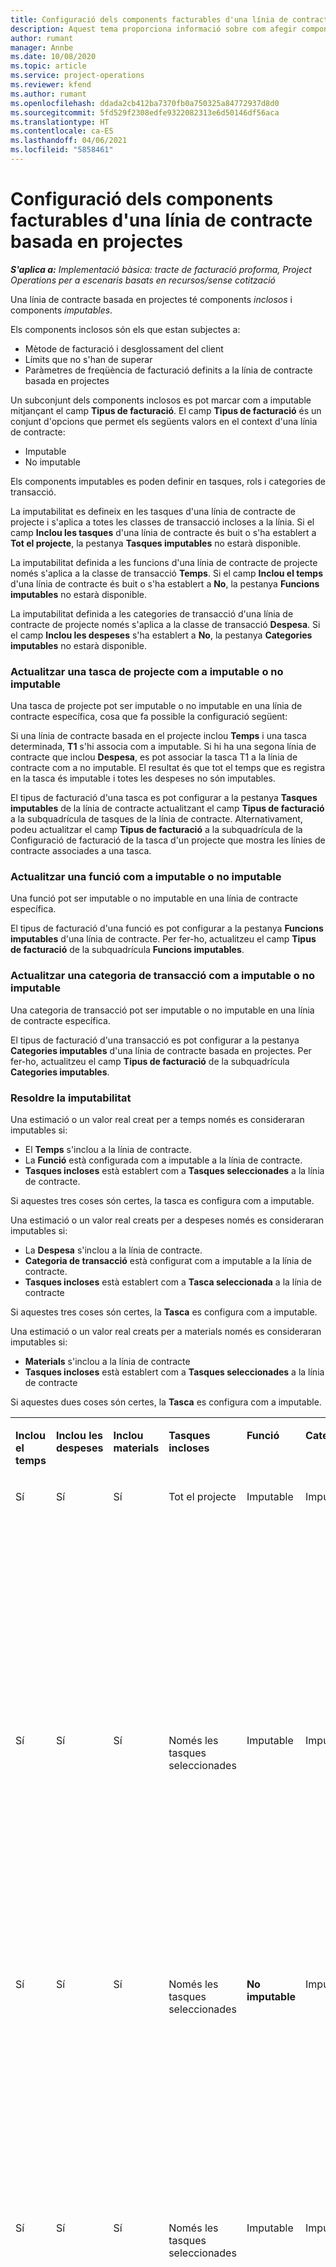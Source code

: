```yaml
---
title: Configuració dels components facturables d'una línia de contracte basada en projectes
description: Aquest tema proporciona informació sobre com afegir components imputables a les línies de contracte al Project Operations.
author: rumant
manager: Annbe
ms.date: 10/08/2020
ms.topic: article
ms.service: project-operations
ms.reviewer: kfend
ms.author: rumant
ms.openlocfilehash: ddada2cb412ba7370fb0a750325a84772937d8d0
ms.sourcegitcommit: 5fd529f2308edfe9322082313e6d50146df56aca
ms.translationtype: HT
ms.contentlocale: ca-ES
ms.lasthandoff: 04/06/2021
ms.locfileid: "5858461"
---
```

# <a name="configure-chargeable-components-of-a-project-based-contract-line"></a>Configuració dels components facturables d'una línia de contracte basada en projectes

_**S'aplica a:** Implementació bàsica: tracte de facturació proforma, Project Operations per a escenaris basats en recursos/sense cotització_

Una línia de contracte basada en projectes té components *inclosos* i components *imputables*.

Els components inclosos són els que estan subjectes a:

  - Mètode de facturació i desglossament del client
  - Límits que no s'han de superar 
  - Paràmetres de freqüència de facturació definits a la línia de contracte basada en projectes

Un subconjunt dels components inclosos es pot marcar com a imputable mitjançant el camp **Tipus de facturació**. El camp **Tipus de facturació** és un conjunt d'opcions que permet els següents valors en el context d'una línia de contracte:

  - Imputable
  - No imputable

Els components imputables es poden definir en tasques, rols i categories de transacció.

La imputabilitat es defineix en les tasques d'una línia de contracte de projecte i s'aplica a totes les classes de transacció incloses a la línia. Si el camp **Inclou les tasques** d'una línia de contracte és buit o s'ha establert a **Tot el projecte**, la pestanya **Tasques imputables** no estarà disponible.

La imputabilitat definida a les funcions d'una línia de contracte de projecte només s'aplica a la classe de transacció **Temps**. Si el camp **Inclou el temps** d'una línia de contracte és buit o s'ha establert a **No**, la pestanya **Funcions imputables** no estarà disponible.

La imputabilitat definida a les categories de transacció d'una línia de contracte de projecte només s'aplica a la classe de transacció **Despesa**. Si el camp **Inclou les despeses** s'ha establert a **No**, la pestanya **Categories imputables** no estarà disponible.

### <a name="update-a-project-task-as-chargeable-or-non-chargeable"></a>Actualitzar una tasca de projecte com a imputable o no imputable

Una tasca de projecte pot ser imputable o no imputable en una línia de contracte específica, cosa que fa possible la configuració següent:

Si una línia de contracte basada en el projecte inclou **Temps** i una tasca determinada, **T1** s'hi associa com a imputable. Si hi ha una segona línia de contracte que inclou **Despesa**, es pot associar la tasca T1 a la línia de contracte com a no imputable. El resultat és que tot el temps que es registra en la tasca és imputable i totes les despeses no són imputables.

El tipus de facturació d'una tasca es pot configurar a la pestanya **Tasques imputables** de la línia de contracte actualitzant el camp **Tipus de facturació** a la subquadrícula de tasques de la línia de contracte. Alternativament, podeu actualitzar el camp **Tipus de facturació** a la subquadrícula de la Configuració de facturació de la tasca d'un projecte que mostra les línies de contracte associades a una tasca.

### <a name="update-a-role-as-chargeable-or-non-chargeable"></a>Actualitzar una funció com a imputable o no imputable

Una funció pot ser imputable o no imputable en una línia de contracte específica.

El tipus de facturació d'una funció es pot configurar a la pestanya **Funcions imputables** d'una línia de contracte. Per fer-ho, actualitzeu el camp **Tipus de facturació** de la subquadrícula **Funcions imputables**.

### <a name="update-a-transaction-category-as-chargeable-or-non-chargeable"></a>Actualitzar una categoria de transacció com a imputable o no imputable

Una categoria de transacció pot ser imputable o no imputable en una línia de contracte específica.

El tipus de facturació d'una transacció es pot configurar a la pestanya **Categories imputables** d'una línia de contracte basada en projectes. Per fer-ho, actualitzeu el camp **Tipus de facturació** de la subquadrícula **Categories imputables**.

### <a name="resolve-chargeability"></a>Resoldre la imputabilitat

Una estimació o un valor real creat per a temps només es consideraran imputables si:

   - El **Temps** s'inclou a la línia de contracte.
   - La **Funció** està configurada com a imputable a la línia de contracte.
   - **Tasques incloses** està establert com a **Tasques seleccionades** a la línia de contracte.
 
 Si aquestes tres coses són certes, la tasca es configura com a imputable. 

Una estimació o un valor real creats per a despeses només es consideraran imputables si:

   - La **Despesa** s'inclou a la línia de contracte.
   - **Categoria de transacció** està configurat com a imputable a la línia de contracte.
   - **Tasques incloses** està establert com a **Tasca seleccionada** a la línia de contracte
  
 Si aquestes tres coses són certes, la **Tasca** es configura com a imputable. 

Una estimació o un valor real creats per a materials només es consideraran imputables si:

   - **Materials** s'inclou a la línia de contracte
   - **Tasques incloses** està establert com a **Tasques seleccionades** a la línia de contracte

Si aquestes dues coses són certes, la **Tasca** es configura com a imputable. 

<table border="0" cellspacing="0" cellpadding="0">
    <tbody>
        <tr>
            <td width="70" valign="top">
                <p>
                    <strong>Inclou el temps</strong>
                </p>
            </td>
            <td width="78" valign="top">
                <p>
                    <strong>Inclou les despeses</strong>
                    <strong></strong>
                </p>
            </td>
            <td width="63" valign="top">
                <p>
                    <strong>Inclou materials</strong>
                    <strong></strong>
                </p>
            </td>
            <td width="75" valign="top">
                <p>
                    <strong>Tasques incloses</strong>
                    <strong></strong>
                </p>
            </td>
            <td width="65" valign="top">
                <p>
                    <strong>Funció</strong>
                    <strong></strong>
                </p>
            </td>
            <td width="70" valign="top">
                <p>
                    <strong>Categoria</strong>
                    <strong></strong>
                </p>
            </td>
            <td width="65" valign="top">
                <p>
                    <strong>Tasca</strong>
                    <strong></strong>
                </p>
            </td>
            <td width="350" valign="top">
                <p>
                    <strong>Impacte de la imputabilitat</strong>
                </p>
            </td>
        </tr>
        <tr>
            <td width="70" valign="top">
                <p>
Sí </p>
            </td>
            <td width="78" valign="top">
                <p>
Sí </p>
            </td>
            <td width="63" valign="top">
                <p>
Sí </p>
            </td>
            <td width="75" valign="top">
                <p>
Tot el projecte </p>
            </td>
            <td width="65" valign="top">
                <p>
Imputable </p>
            </td>
            <td width="70" valign="top">
                <p>
Imputable </p>
            </td>
            <td width="65" valign="top">
                <p>
No es pot establir </p>
            </td>
            <td width="350" valign="top">
                <p>
Facturació en un valor real de temps: <strong>Imputable</strong>
                </p>
                <p>
Tipus de facturació en un valor real de despesa: <strong>Imputable</strong>
                </p>
                <p>
Tipus de facturació del material real: <strong>Imputable</strong>
                </p>
            </td>
        </tr>
        <tr>
            <td width="70" valign="top">
                <p>
Sí </p>
            </td>
            <td width="78" valign="top">
                <p>
Sí </p>
            </td>
            <td width="63" valign="top">
                <p>
Sí </p>
            </td>
            <td width="75" valign="top">
                <p>
Només les tasques seleccionades </p>
            </td>
            <td width="65" valign="top">
                <p>
Imputable </p>
            </td>
            <td width="70" valign="top">
                <p>
Imputable </p>
            </td>
            <td width="65" valign="top">
                <p>
Imputable </p>
            </td>
            <td width="350" valign="top">
                <p>
Facturació en un valor real de temps: <strong>Imputable</strong>
                </p>
                <p>
Tipus de facturació en un valor real de despesa: <strong>Imputable</strong>
                </p>
                <p>
Tipus de facturació del material real: <strong>Imputable</strong>
                </p>
            </td>
        </tr>
        <tr>
            <td width="70" valign="top">
                <p>
Sí </p>
            </td>
            <td width="78" valign="top">
                <p>
Sí </p>
            </td>
            <td width="63" valign="top">
                <p>
Sí </p>
            </td>
            <td width="75" valign="top">
                <p>
Només les tasques seleccionades </p>
            </td>
            <td width="65" valign="top">
                <p>
                    <strong>No imputable</strong>
                </p>
            </td>
            <td width="70" valign="top">
                <p>
Imputable </p>
            </td>
            <td width="65" valign="top">
                <p>
Imputable </p>
            </td>
            <td width="350" valign="top">
                <p>
Facturació en un valor real de temps: <strong>No imputable</strong>
                </p>
                <p>
Tipus de facturació en un valor real de despesa: Imputable </p>
                <p>
Tipus de facturació del material real: imputable </p>
            </td>
        </tr>
        <tr>
            <td width="70" valign="top">
                <p>
Sí </p>
            </td>
            <td width="78" valign="top">
                <p>
Sí </p>
            </td>
            <td width="63" valign="top">
                <p>
Sí </p>
            </td>
            <td width="75" valign="top">
                <p>
Només les tasques seleccionades </p>
            </td>
            <td width="65" valign="top">
                <p>
Imputable </p>
            </td>
            <td width="70" valign="top">
                <p>
Imputable </p>
            </td>
            <td width="65" valign="top">
                <p>
                    <strong>No imputable</strong>
                </p>
            </td>
            <td width="350" valign="top">
                <p>
Facturació en un valor real de temps: <strong>No imputable</strong>
                </p>
                <p>
Tipus de facturació en un valor real de despesa: <strong>No imputable</strong>
                </p>
                <p>
Tipus de facturació en un valor real de material: <strong>No imputable</strong>
                </p>
            </td>
        </tr>
        <tr>
            <td width="70" valign="top">
                <p>
Sí </p>
            </td>
            <td width="78" valign="top">
                <p>
Sí </p>
            </td>
            <td width="63" valign="top">
                <p>
Sí </p>
            </td>
            <td width="75" valign="top">
                <p>
Només les tasques seleccionades </p>
            </td>
            <td width="65" valign="top">
                <p>
                    <strong>No imputable</strong>
                </p>
            </td>
            <td width="70" valign="top">
                <p>
Imputable </p>
            </td>
            <td width="65" valign="top">
                <p>
                    <strong>No imputable</strong>
                </p>
            </td>
            <td width="350" valign="top">
                <p>
Facturació en un valor real de temps: <strong>No imputable</strong>
                </p>
                <p>
Tipus de facturació en un valor real de despesa: <strong>No imputable</strong>
                </p>
                <p>
Tipus de facturació en un valor real de material: <strong>No imputable</strong>
                </p>
            </td>
        </tr>
        <tr>
            <td width="70" valign="top">
                <p>
Sí </p>
            </td>
            <td width="78" valign="top">
                <p>
Sí </p>
            </td>
            <td width="63" valign="top">
                <p>
Sí </p>
            </td>
            <td width="75" valign="top">
                <p>
Només les tasques seleccionades </p>
            </td>
            <td width="65" valign="top">
                <p>
                    <strong>No imputable</strong>
                </p>
            </td>
            <td width="70" valign="top">
                <p>
                    <strong>No imputable</strong>
                </p>
            </td>
            <td width="65" valign="top">
                <p>
Imputable </p>
            </td>
            <td width="350" valign="top">
                <p>
Facturació en un valor real de temps: <strong>No imputable</strong>
                </p>
                <p>
Tipus de facturació en un valor real de despesa: <strong>No imputable</strong>
                </p>
                <p>
Tipus de facturació del material real: imputable </p>
            </td>
        </tr>
        <tr>
            <td width="70" valign="top">
                <p>
                    <strong>No</strong>
                </p>
            </td>
            <td width="78" valign="top">
                <p>
Sí </p>
            </td>
            <td width="63" valign="top">
                <p>
Sí </p>
            </td>
            <td width="75" valign="top">
                <p>
Tot el projecte </p>
            </td>
            <td width="65" valign="top">
                <p>
No es pot establir </p>
            </td>
            <td width="70" valign="top">
                <p>
                    <strong>Imputable</strong>
                </p>
            </td>
            <td width="65" valign="top">
                <p>
No es pot establir </p>
            </td>
            <td width="350" valign="top">
                <p>
Facturació en un valor real de temps: <strong>No disponible</strong>
                </p>
                <p>
Tipus de facturació en un valor real de despesa: Imputable </p>
                <p>
Tipus de facturació del material real: imputable </p>
            </td>
        </tr>
        <tr>
            <td width="70" valign="top">
                <p>
                    <strong>No</strong>
                </p>
            </td>
            <td width="78" valign="top">
                <p>
Sí </p>
            </td>
            <td width="63" valign="top">
                <p>
Sí </p>
            </td>
            <td width="75" valign="top">
                <p>
Tot el projecte </p>
            </td>
            <td width="65" valign="top">
                <p>
No es pot establir </p>
            </td>
            <td width="70" valign="top">
                <p>
                    <strong>No imputable</strong>
                </p>
            </td>
            <td width="65" valign="top">
                <p>
No es pot establir </p>
            </td>
            <td width="350" valign="top">
                <p>
Facturació en un valor real de temps: <strong>No disponible</strong>
                </p>
                <p>
Tipus de facturació en un valor real de despesa: <strong>No imputable</strong>
                </p>
                <p>
Tipus de facturació del material real: imputable </p>
            </td>
        </tr>
        <tr>
            <td width="70" valign="top">
                <p>
Sí </p>
            </td>
            <td width="78" valign="top">
                <p>
                    <strong>No</strong>
                </p>
            </td>
            <td width="63" valign="top">
                <p>
Sí </p>
            </td>
            <td width="75" valign="top">
                <p>
Tot el projecte </p>
            </td>
            <td width="65" valign="top">
                <p>
Imputable </p>
            </td>
            <td width="70" valign="top">
                <p>
No es pot establir </p>
            </td>
            <td width="65" valign="top">
                <p>
No es pot establir </p>
            </td>
            <td width="350" valign="top">
                <p>
Facturació en un valor real de temps: Imputable </p>
                <p>
Tipus de facturació en un valor real de despesa: <strong>No disponible</strong>
                </p>
                <p>
Tipus de facturació del material real: imputable </p>
            </td>
        </tr>
        <tr>
            <td width="70" valign="top">
                <p>
Sí </p>
            </td>
            <td width="78" valign="top">
                <p>
                    <strong>No</strong>
                </p>
            </td>
            <td width="63" valign="top">
                <p>
Sí </p>
            </td>
            <td width="75" valign="top">
                <p>
Tot el projecte </p>
            </td>
            <td width="65" valign="top">
                <p>
                    <strong>No imputable</strong>
                </p>
            </td>
            <td width="70" valign="top">
                <p>
No es pot establir </p>
            </td>
            <td width="65" valign="top">
                <p>
No es pot establir </p>
            </td>
            <td width="350" valign="top">
                <p>
Facturació en un valor real de temps: <strong>No imputable</strong>
                </p>
                <p>
Tipus de facturació en un valor real de despesa: <strong>No disponible</strong>
                </p>
                <p>
Tipus de facturació del material real: imputable </p>
            </td>
        </tr>
        <tr>
            <td width="70" valign="top">
                <p>
Sí </p>
            </td>
            <td width="78" valign="top">
                <p>
Sí </p>
            </td>
            <td width="63" valign="top">
                <p>
                    <strong>No</strong>
                </p>
            </td>
            <td width="75" valign="top">
                <p>
Tot el projecte </p>
            </td>
            <td width="65" valign="top">
                <p>
Imputable </p>
            </td>
            <td width="70" valign="top">
                <p>
Imputable </p>
            </td>
            <td width="65" valign="top">
                <p>
No es pot establir </p>
            </td>
            <td width="350" valign="top">
                <p>
Facturació en un valor real de temps: Imputable </p>
                <p>
Tipus de facturació en un valor real de despesa: Imputable </p>
                <p>
Tipus de facturació en un valor real de material: <strong>No disponible</strong>
                </p>
            </td>
        </tr>
        <tr>
            <td width="70" valign="top">
                <p>
Sí </p>
            </td>
            <td width="78" valign="top">
                <p>
Sí </p>
            </td>
            <td width="63" valign="top">
                <p>
                    <strong>No</strong>
                </p>
            </td>
            <td width="75" valign="top">
                <p>
Tot el projecte </p>
            </td>
            <td width="65" valign="top">
                <p>
                    <strong>No imputable</strong>
                </p>
            </td>
            <td width="70" valign="top">
                <p>
                    <strong>No imputable</strong>
                </p>
            </td>
            <td width="65" valign="top">
                <p>
No es pot establir </p>
            </td>
            <td width="350" valign="top">
                <p>
Facturació en un valor real de temps: <strong>No imputable</strong>
                </p>
                <p>
Tipus de facturació en un valor real de despesa: <strong>No imputable</strong>
                </p>
                <p>
Tipus de facturació en un valor real de material: <strong>No disponible</strong>
                </p>
            </td>
        </tr>
    </tbody>
</table>





[!INCLUDE[footer-include](../../includes/footer-banner.md)]
